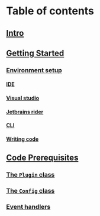 # Table of contents
## [Intro](intro.md)

## [Getting Started](gettingstarted/gettingstarted.md)
### [Environment setup](gettingstarted/gettingstarted.md#environment-setup)
#### [IDE](gettingstarted/gettingstarted-ide.md)
#### [Visual studio](gettingstarted/gettingstarted-ide.md#visual-studio-walkthrough)
#### [Jetbrains rider](gettingstarted/gettingstarted-ide.md#rider-walkthrough)
#### [CLI](gettingstarted/gettingstarted-cli.md)
#### [Writing code](gettingstarted/gettingstarted.md#writing-the-code)

## [Code Prerequisites](gettingstarted/codeprerequisites.md)
### [The `Plugin` class](gettingstarted/codeprerequisites.md#the-plugin-class)
### [The `Config` class](gettingstarted/codeprerequisites.md#the-config-class)
### [Event handlers](gettingstarted/codeprerequisites.md#event-handlers)
